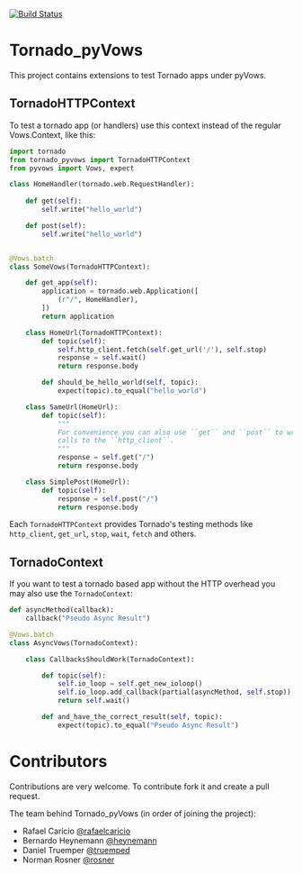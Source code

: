 [![Build
Status](https://secure.travis-ci.org/rosner/tornado_pyvows.png?branch=master)](http://travis-ci.org/rosner/tornado_pyvows)

Tornado_pyVows
==============

This project contains extensions to test Tornado apps under pyVows.

TornadoHTTPContext
------------------

To test a tornado app (or handlers) use this context instead of the regular
Vows.Context, like this:

```python
import tornado
from tornado_pyvows import TornadoHTTPContext
from pyvows import Vows, expect

class HomeHandler(tornado.web.RequestHandler):
    
    def get(self):
        self.write("hello_world")

    def post(self):
        self.write("hello_world")


@Vows.batch
class SomeVows(TornadoHTTPContext):

    def get_app(self):
        application = tornado.web.Application([
            (r"/", HomeHandler),
        ])
        return application

    class HomeUrl(TornadoHTTPContext):
        def topic(self):
            self.http_client.fetch(self.get_url('/'), self.stop)
            response = self.wait()
            return response.body

        def should_be_hello_world(self, topic):
            expect(topic).to_equal("hello_world")

    class SameUrl(HomeUrl):
        def topic(self):
            """
            For convenience you can also use ``get`` and ``post`` to wrap the 
            calls to the ``http_client``.
            """
            response = self.get("/")
            return response.body

    class SimplePost(HomeUrl):
        def topic(self):
            response = self.post("/")
            return response.body
```

Each `TornadoHTTPContext` provides Tornado's testing methods like
`http_client`, `get_url`, `stop`, `wait`, `fetch` and others. 

TornadoContext
--------------

If you want to test a tornado based app without the HTTP overhead you may also
use the `TornadoContext`:

```python
def asyncMethod(callback):
    callback("Pseudo Async Result")

@Vows.batch
class AsyncVows(TornadoContext):

    class CallbacksShouldWork(TornadoContext):

        def topic(self):
            self.io_loop = self.get_new_ioloop()
            self.io_loop.add_callback(partial(asyncMethod, self.stop))
            return self.wait()

        def and_have_the_correct_result(self, topic):
            expect(topic).to_equal("Pseudo Async Result")
```

Contributors
============

Contributions are very welcome. To contribute fork it and create a pull request.

The team behind Tornado_pyVows (in order of joining the project):

 - Rafael Carício [@rafaelcaricio](https://github.com/rafaelcaricio)
 - Bernardo Heynemann [@heynemann](https://github.com/heynemann)
 - Daniel Truemper [@truemped](https://github.com/truemped)
 - Norman Rosner [@rosner](https://github.com/rosner)

